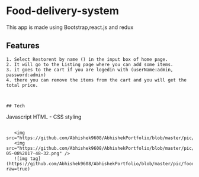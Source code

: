 # Food-delivery-system
This app is made using Bootstrap,react.js and redux

## Features
```
1. Select Restorent by name () in the input box of home page.
2. It will go to the Listing page where you can add some items.
3. it goes to the cart if you are logedin with (userName:admin, password:admin)
4. there you can remove the items from the cart and you will get the total price.



## Tech
```
Javascript
HTML - CSS styling
```

   <img src="https://github.com/Abhishek9608/AbhishekPortfolio/blob/master/pic/food.png"/>
   <img src="https://github.com/Abhishek9608/AbhishekPortfolio/blob/master/pic/Screenshot%20from%202020-05-08%2017-48-32.png" />
   ![img tag](https://github.com/Abhishek9608/AbhishekPortfolio/blob/master/pic/food.png?raw=true)

 

